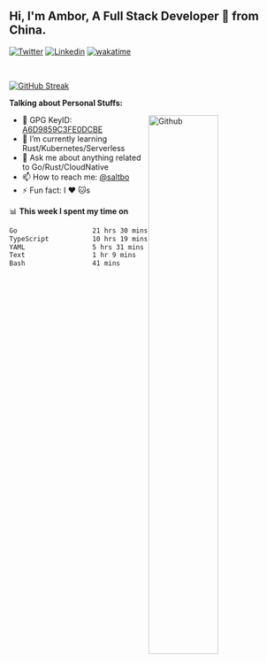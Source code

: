 ## Hi, I'm Ambor, A Full Stack Developer 🚀 from China.

[![Twitter](https://img.shields.io/badge/-saltbo-1ca0f1?style=flat&logo=twitter&logoColor=white)](https://twitter.com/rdsaltbo)
[![Linkedin](https://img.shields.io/badge/-saltbo-blue?style=flat&logo=Linkedin&logoColor=white)](https://www.linkedin.com/in/saltbo/)
[![wakatime](https://wakatime.com/badge/user/f82b1c77-faab-48cd-aef5-a12c0aff104b.svg)](https://wakatime.com/@f82b1c77-faab-48cd-aef5-a12c0aff104b)

&nbsp;  

[![GitHub Streak](http://github-readme-streak-stats.herokuapp.com?user=saltbo&hide_border=true&date_format=M%20j%5B%2C%20Y%5D)](https://git.io/streak-stats)

**Talking about Personal Stuffs:**
<!-- Any image aligned to the right. Beware the width  -->
<img width="50%" align="right" alt="Github" src="https://raw.githubusercontent.com/saltbo/saltbo/master/images/git-header.svg" />

- 🤘 GPG KeyID: [A6D9859C3FE0DCBE](https://saltbo.cn/pgp_keys.asc)
- 🌱 I’m currently learning Rust/Kubernetes/Serverless
- 💬 Ask me about anything related to Go/Rust/CloudNative
- 📫 How to reach me: [@saltbo](https://t.me/saltbo)
- ⚡ Fun fact: I :heart: :cat:s


📊 **This week I spent my time on**
<!--START_SECTION:waka-->

```txt
Go                   21 hrs 30 mins  █████████████▒░░░░░░░░░░░   52.90 %
TypeScript           10 hrs 19 mins  ██████▒░░░░░░░░░░░░░░░░░░   25.38 %
YAML                 5 hrs 31 mins   ███▒░░░░░░░░░░░░░░░░░░░░░   13.60 %
Text                 1 hr 9 mins     ▓░░░░░░░░░░░░░░░░░░░░░░░░   02.85 %
Bash                 41 mins         ▒░░░░░░░░░░░░░░░░░░░░░░░░   01.71 %
```

<!--END_SECTION:waka-->
